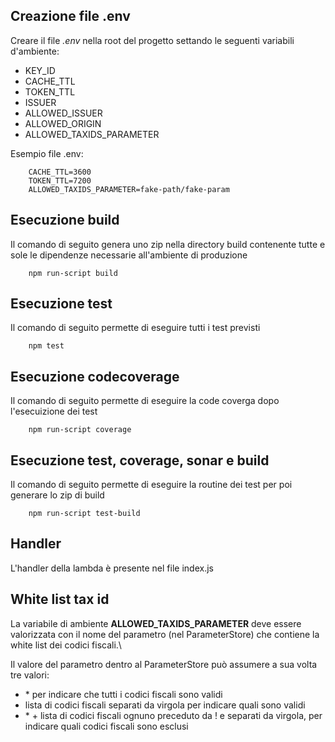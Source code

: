 ## Creazione file .env
Creare il file _.env_ nella root del progetto settando le seguenti variabili d'ambiente:
- KEY_ID
- CACHE_TTL
- TOKEN_TTL
- ISSUER
- ALLOWED_ISSUER
- ALLOWED_ORIGIN
- ALLOWED_TAXIDS_PARAMETER

Esempio file .env:
```
    CACHE_TTL=3600
    TOKEN_TTL=7200
    ALLOWED_TAXIDS_PARAMETER=fake-path/fake-param
```

## Esecuzione build

Il comando di seguito genera uno zip nella directory build contenente tutte e sole le dipendenze necessarie all'ambiente di produzione

```
    npm run-script build
```
## Esecuzione test
Il comando di seguito permette di eseguire tutti i test previsti

```
    npm test
```

## Esecuzione codecoverage
Il comando di seguito permette di eseguire la code coverga dopo l'esecuizione dei test

```
    npm run-script coverage
```

## Esecuzione test, coverage, sonar e build
Il comando di seguito permette di eseguire la routine dei test per poi generare lo zip di build

```
    npm run-script test-build
```


## Handler
L'handler della lambda è presente nel file index.js

## White list tax id
La variabile di ambiente **ALLOWED_TAXIDS_PARAMETER** deve essere valorizzata con il nome del parametro (nel ParameterStore) che contiene la white list dei codici fiscali.\

Il valore del parametro dentro al ParameterStore può assumere a sua volta tre valori:
- \* per indicare che tutti i codici fiscali sono validi
- lista di codici fiscali separati da virgola per indicare quali sono validi
- \* + lista di codici fiscali ognuno preceduto da ! e separati da virgola, per indicare quali codici fiscali sono esclusi



